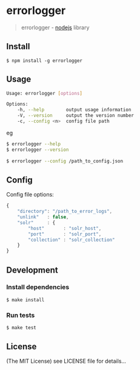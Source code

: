 errorlogger
======

> errorlogger - [nodejs](http://nodejs.org) library

## Install

    $ npm install -g errorlogger

## Usage
```bash
Usage: errorlogger [options]

Options:
    -h, --help        output usage information
    -V, --version     output the version number
    -c, --config <n>  config file path
```
eg
```bash
$ errorlogger --help
$ errorlogger --version
    
$ errorlogger --config /path_to_config.json
```

## Config

Config file options:
```js
{
    "directory": "/path_to_error_logs",
    "unlink"   : false,
    "solr"     : {
        "host"       : "solr_host",
        "port"       : "solr_port",
        "collection" : "solr_collection"
    }
}
```

## Development

### Install dependencies

    $ make install

### Run tests

    $ make test

## License

(The MIT License)
see LICENSE file for details...

